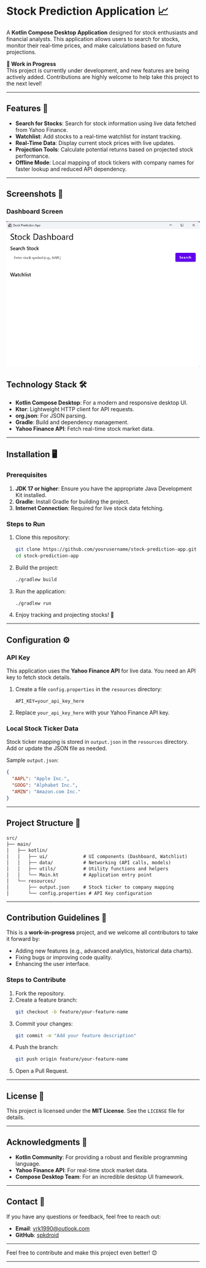 # Stock Prediction Application 📈

A **Kotlin Compose Desktop Application** designed for stock enthusiasts and financial analysts. This application allows users to search for stocks, monitor their real-time prices, and make calculations based on future projections.

**🚧 Work in Progress**  
This project is currently under development, and new features are being actively added. Contributions are highly welcome to help take this project to the next level!

---

## Features 🚀

- **Search for Stocks**: Search for stock information using live data fetched from Yahoo Finance.
- **Watchlist**: Add stocks to a real-time watchlist for instant tracking.
- **Real-Time Data**: Display current stock prices with live updates.
- **Projection Tools**: Calculate potential returns based on projected stock performance.
- **Offline Mode**: Local mapping of stock tickers with company names for faster lookup and reduced API dependency.

---

## Screenshots 📸

### Dashboard Screen
![img.png](img.png)

## Technology Stack 🛠️

- **Kotlin Compose Desktop**: For a modern and responsive desktop UI.
- **Ktor**: Lightweight HTTP client for API requests.
- **org.json**: For JSON parsing.
- **Gradle**: Build and dependency management.
- **Yahoo Finance API**: Fetch real-time stock market data.

---

## Installation 🖥️

### Prerequisites

1. **JDK 17 or higher**: Ensure you have the appropriate Java Development Kit installed.
2. **Gradle**: Install Gradle for building the project.
3. **Internet Connection**: Required for live stock data fetching.

### Steps to Run

1. Clone this repository:

   ```bash
   git clone https://github.com/yourusername/stock-prediction-app.git
   cd stock-prediction-app
   ```

2. Build the project:

   ```bash
   ./gradlew build
   ```

3. Run the application:

   ```bash
   ./gradlew run
   ```

4. Enjoy tracking and projecting stocks! 🎉

---

## Configuration ⚙️

### API Key

This application uses the **Yahoo Finance API** for live data. You need an API key to fetch stock details.

1. Create a file `config.properties` in the `resources` directory:

   ```properties
   API_KEY=your_api_key_here
   ```

2. Replace `your_api_key_here` with your Yahoo Finance API key.

### Local Stock Ticker Data

Stock ticker mapping is stored in `output.json` in the `resources` directory. Add or update the JSON file as needed.

Sample `output.json`:

```json
{
  "AAPL": "Apple Inc.",
  "GOOG": "Alphabet Inc.",
  "AMZN": "Amazon.com Inc."
}
```

---

## Project Structure 📂

```
src/
├── main/
│   ├── kotlin/
│   │   ├── ui/             # UI components (Dashboard, Watchlist)
│   │   ├── data/           # Networking (API calls, models)
│   │   ├── utils/          # Utility functions and helpers
│   │   └── Main.kt         # Application entry point
│   └── resources/
│       ├── output.json     # Stock ticker to company mapping
│       └── config.properties # API Key configuration
```

---

## Contribution Guidelines 🤝

This is a **work-in-progress** project, and we welcome all contributors to take it forward by:

- Adding new features (e.g., advanced analytics, historical data charts).
- Fixing bugs or improving code quality.
- Enhancing the user interface.

### Steps to Contribute

1. Fork the repository.
2. Create a feature branch:
   ```bash
   git checkout -b feature/your-feature-name
   ```
3. Commit your changes:
   ```bash
   git commit -m "Add your feature description"
   ```
4. Push the branch:
   ```bash
   git push origin feature/your-feature-name
   ```
5. Open a Pull Request.

---

## License 📜

This project is licensed under the **MIT License**. See the `LICENSE` file for details.

---

## Acknowledgments 🙏

- **Kotlin Community**: For providing a robust and flexible programming language.
- **Yahoo Finance API**: For real-time stock market data.
- **Compose Desktop Team**: For an incredible desktop UI framework.

---

## Contact 📧

If you have any questions or feedback, feel free to reach out:

- **Email**: vrk1990@outlook.com
- **GitHub**: [spkdroid](https://github.com/spkdroid)

---

Feel free to contribute and make this project even better! 😊

--- 
